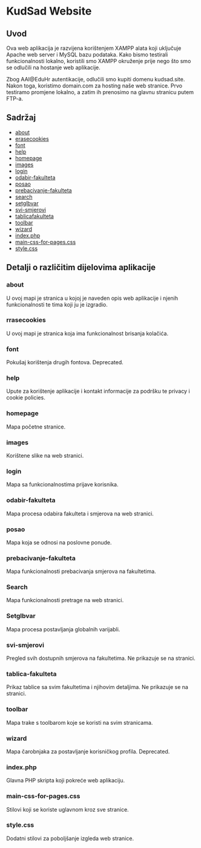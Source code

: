 # KudSad Website

## Uvod

Ova web aplikacija je razvijena korištenjem XAMPP alata koji uključuje Apache web server i MySQL bazu podataka. Kako bismo testirali funkcionalnosti lokalno, koristili smo XAMPP okruženje prije nego što smo se odlučili na hostanje web aplikacije.

Zbog AAI@EduHr autentikacije, odlučili smo kupiti domenu kudsad.site. Nakon toga, koristimo domain.com za hosting naše web stranice. Prvo testiramo promjene lokalno, a zatim ih prenosimo na glavnu stranicu putem FTP-a.

## Sadržaj

- [about](#about)
- [erasecookies](#erasecookies)
- [font](#font)
- [help](#help)
- [homepage](#homepage)
- [images](#images)
- [login](#login)
- [odabir-fakulteta](#odabir-fakulteta)
- [posao](#posao)
- [prebacivanje-fakulteta](#prebacivanje-fakulteta)
- [search](#search)
- [setglbvar](#setglbvar)
- [svi-smjerovi](#svi-smjerovi)
- [tablicafakulteta](#tablicafakulteta)
- [toolbar](#toolbar)
- [wizard](#wizard)
- [index.php](#index.php)
- [main-css-for-pages.css](#main-css-for-pages.css)
- [style.css](#style.css)

## Detalji o različitim dijelovima aplikacije

### about

U ovoj mapi je stranica u kojoj je naveden opis web aplikacije i njenih funkcionalnosti te tima koji ju je izgradio.

### rrasecookies

U ovoj mapi je stranica koja ima funkcionalnost brisanja kolačića.

### font

Pokušaj korištenja drugih fontova. Deprecated.

### help

Upute za korištenje aplikacije i kontakt informacije za podršku te privacy i cookie policies.

### homepage

Mapa početne stranice.

### images

Korištene slike na web stranici.

### login

Mapa sa funkcionalnostima prijave korisnika.

### odabir-fakulteta

Mapa procesa odabira fakulteta i smjerova na web stranici.

### posao

Mapa koja se odnosi na poslovne ponude.

### prebacivanje-fakulteta

Mapa funkcionalnosti prebacivanja smjerova na fakultetima.

### Search

Mapa funkcionalnosti pretrage na web stranici.

### Setglbvar

Mapa procesa postavljanja globalnih varijabli.

### svi-smjerovi

Pregled svih dostupnih smjerova na fakultetima. Ne prikazuje se na stranici.

### tablica-fakulteta

Prikaz tablice sa svim fakultetima i njihovim detaljima. Ne prikazuje se na stranici.

### toolbar

Mapa trake s toolbarom koje se koristi na svim stranicama.

### wizard

Mapa čarobnjaka za postavljanje korisničkog profila. Deprecated.

### index.php

Glavna PHP skripta koji pokreće web aplikaciju.

### main-css-for-pages.css

Stilovi koji se koriste uglavnom kroz sve stranice.

### style.css

Dodatni stilovi za poboljšanje izgleda web stranice.
